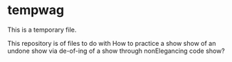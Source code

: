tempwag
=======
This is a temporary file.

This repository is of files to do with
How to practice a show
show of an undone show via de-of-ing of a show
through nonElegancing code show?
